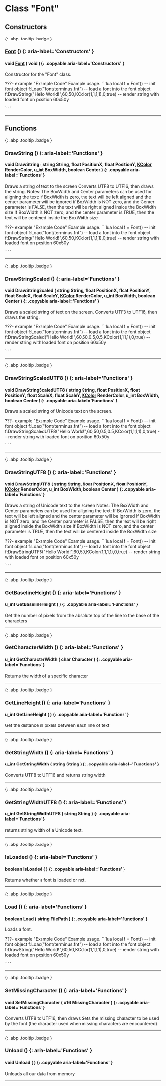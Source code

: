 # Class "Font"
## Constructors
[ ](#){: .abp .tooltip .badge }
### [Font](../Font) () {: aria-label='Constructors' }
#### void [Font](../Font) ( void ) {: .copyable aria-label='Constructors' }

Constructor for the "Font" class.

???- example "Example Code"
    Example usage.
    ```lua 
    local f = Font() -- init font object
    f:Load("font/terminus.fnt") -- load a font into the font object
    f:DrawString("Hello World!",60,50,KColor(1,1,1,1),0,true) -- render string with loaded font on position 60x50y
    
    ```

___ 
## Functions
[ ](#){: .abp .tooltip .badge }
### DrawString () {: aria-label='Functions' }
#### void DrawString ( string String, float PositionX, float PositionY, [KColor](../KColor) RenderColor, u_int BoxWidth, boolean Center ) {: .copyable aria-label='Functions' }
Draws a string of text to the screen
Converts UTF8 to UTF16, then draws the string. 
Notes: The BoxWidth and Center parameters can be used for aligning the text: If BoxWidth is zero, the text will be left aligned and the center parameter will be ignored If BoxWidth is NOT zero, and the Center parameter is FALSE, then the text will be right aligned inside the BoxWidth size If BoxWidth is NOT zero, and the center parameter is TRUE, then the text will be centered inside the BoxWidth size 

???- example "Example Code"
    Example usage.
    ```lua 
    local f = Font() -- init font object
    f:Load("font/terminus.fnt") -- load a font into the font object
    f:DrawString("Hello World!",60,50,KColor(1,1,1,1),0,true) -- render string with loaded font on position 60x50y
    
    ```

___ 
[ ](#){: .abp .tooltip .badge }
### DrawStringScaled () {: aria-label='Functions' }
#### void DrawStringScaled ( string String, float PositionX, float PositionY, float ScaleX, float ScaleY, [KColor](../KColor) RenderColor, u_int BoxWidth, boolean Center ) {: .copyable aria-label='Functions' }
Draws a scaled string of text on the screen.
Converts UTF8 to UTF16, then draws the string. 

???- example "Example Code"
    Example usage.
    ```lua 
    local f = Font() -- init font object
    f:Load("font/terminus.fnt") -- load a font into the font object
    f:DrawStringScaled("Hello World!",60,50,0.5,0.5,KColor(1,1,1,1),0,true) -- render string with loaded font on position 60x50y
    
    ```

___ 
[ ](#){: .abp .tooltip .badge }
### DrawStringScaledUTF8 () {: aria-label='Functions' }
#### void DrawStringScaledUTF8 ( string String, float PositionX, float PositionY, float ScaleX, float ScaleY, [KColor](../KColor) RenderColor, u_int BoxWidth, boolean Center ) {: .copyable aria-label='Functions' }
Draws a scaled string of Unicode text on the screen.

???- example "Example Code"
    Example usage.
    ```lua 
    local f = Font() -- init font object
    f:Load("font/terminus.fnt") -- load a font into the font object
    f:DrawStringScaledUTF8("Hello World!",60,50,0.5,0.5,KColor(1,1,1,1),0,true) -- render string with loaded font on position 60x50y
    
    ```

___ 
[ ](#){: .abp .tooltip .badge }
### DrawStringUTF8 () {: aria-label='Functions' }
#### void DrawStringUTF8 ( string String, float PositionX, float PositionY, [KColor](../KColor) RenderColor, u_int BoxWidth, boolean Center ) {: .copyable aria-label='Functions' }
Draws a string of Unicode text to the screen
Notes: The BoxWidth and Center parameters can be used for aligning the text: If BoxWidth is zero, the text will be left aligned and the center parameter will be ignored If BoxWidth is NOT zero, and the Center parameter is FALSE, then the text will be right aligned inside the BoxWidth size If BoxWidth is NOT zero, and the center parameter is TRUE, then the text will be centered inside the BoxWidth size 

???- example "Example Code"
    Example usage.
    ```lua 
    local f = Font() -- init font object
    f:Load("font/terminus.fnt") -- load a font into the font object
    f:DrawStringUTF8("Hello World!",60,50,KColor(1,1,1,1),0,true) -- render string with loaded font on position 60x50y
    
    ```

___ 
[ ](#){: .abp .tooltip .badge }
### GetBaselineHeight () {: aria-label='Functions' }
#### u_int GetBaselineHeight ( ) {: .copyable aria-label='Functions' }
Get the number of pixels from the absolute top of the line to the base of the characters 
___ 
[ ](#){: .abp .tooltip .badge }
### GetCharacterWidth () {: aria-label='Functions' }
#### u_int GetCharacterWidth ( char Character ) {: .copyable aria-label='Functions' }
Returns the width of a specific character 
___ 
[ ](#){: .abp .tooltip .badge }
### GetLineHeight () {: aria-label='Functions' }
#### u_int GetLineHeight ( ) {: .copyable aria-label='Functions' }
Get the distance in pixels between each line of text 
___ 
[ ](#){: .abp .tooltip .badge }
### GetStringWidth () {: aria-label='Functions' }
#### u_int GetStringWidth ( string String ) {: .copyable aria-label='Functions' }
Converts UTF8 to UTF16 and returns string width
___ 
[ ](#){: .abp .tooltip .badge }
### GetStringWidthUTF8 () {: aria-label='Functions' }
#### u_int GetStringWidthUTF8 ( string String ) {: .copyable aria-label='Functions' }
returns string width of a Unicode text. 
___ 
[ ](#){: .abp .tooltip .badge }
### IsLoaded () {: aria-label='Functions' }
#### boolean IsLoaded ( ) {: .copyable aria-label='Functions' }
Returns whether a font is loaded or not. 
___ 
[ ](#){: .abp .tooltip .badge }
### Load () {: aria-label='Functions' }
#### boolean Load ( string FilePath ) {: .copyable aria-label='Functions' }
Loads a font. 

???- example "Example Code"
    Example usage.
    ```lua 
    local f = Font() -- init font object
    f:Load("font/terminus.fnt") -- load a font into the font object
    f:DrawString("Hello World!",60,50,KColor(1,1,1,1),0,true) -- render string with loaded font on position 60x50y
    
    ```

___ 
[ ](#){: .abp .tooltip .badge }
### SetMissingCharacter () {: aria-label='Functions' }
#### void SetMissingCharacter ( u16 MissingCharacter ) {: .copyable aria-label='Functions' }
Converts UTF8 to UTF16, then draws
Sets the missing character to be used by the font (the character used when missing characters are encountered) 
___ 
[ ](#){: .abp .tooltip .badge }
### Unload () {: aria-label='Functions' }
#### void Unload ( ) {: .copyable aria-label='Functions' }
Unloads all our data from memory 
___ 
